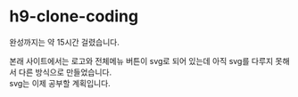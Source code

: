 # h9-clone-coding

완성까지는 약 15시간 걸렸습니다.

본래 사이트에서는 로고와 전체메뉴 버튼이 svg로 되어 있는데
아직 svg를 다루지 못해서 다른 방식으로 만들었습니다.<br>
svg는 이제 공부할 계획입니다.
